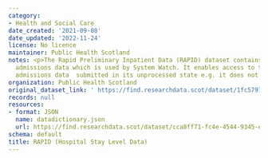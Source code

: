 ```yaml
---
category:
- Health and Social Care
date_created: '2021-09-08'
date_updated: '2022-11-24'
license: No licence
maintainer: Public Health Scotland
notes: <p>The Rapid Preliminary Inpatient Data (RAPID) dataset contains the underlying
  admissions data which is used by System Watch. It enables access to the hospital
  admissions data  submitted in its unprocessed state e.g. it does not contain predictions.</p>
organization: Public Health Scotland
original_dataset_link: ' https://find.researchdata.scot/dataset/1fc57971-5af5-499e-a500-4ffbb087f0c4'
records: null
resources:
- format: JSON
  name: datadictionary.json
  url: https://find.researchdata.scot/dataset/cca8ff71-fc4e-4544-9345-e87f6c0b3f2d/resource/1fc57971-5af5-499e-a500-4ffbb087f0c4/download/datadictionary.json
schema: default
title: RAPID (Hospital Stay Level Data)
---
```

